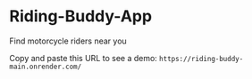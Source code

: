 # Riding-Buddy-App
Find motorcycle riders near you

Copy and paste this URL to see a demo: 
`https://riding-buddy-main.onrender.com/`
